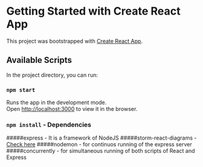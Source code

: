 # Getting Started with Create React App

This project was bootstrapped with [Create React App](https://github.com/facebook/create-react-app).

## Available Scripts

In the project directory, you can run:

### `npm start`

Runs the app in the development mode.\
Open [http://localhost:3000](http://localhost:3000) to view it in the browser.

### `npm install` - Dependencies
#####express - It is a framework of NodeJS
#####storm-react-diagrams - [Check here](https://github.com/projectstorm/react-diagrams) 
#####nodemon - for continuos running of the express server 
#####concurrently - for simultaneous running of both scripts of React and Express


